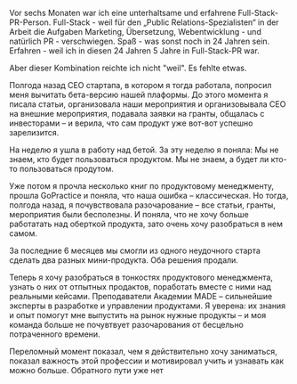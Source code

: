 Vor sechs Monaten war ich eine unterhaltsame und erfahrene Full-Stack-PR-Person. Full-Stack - weil für den „Public Relations-Spezialisten“ in der Arbeit die Aufgaben Marketing, Übersetzung, Webentwicklung - und natürlich PR - verschwiegen. Spaß - was sonst noch in 24 Jahren sein. Erfahren - weil ich in diesen 24 Jahren 5 Jahre in Full-Stack-PR war.

Aber dieser Kombination reichte ich nicht "weil". Es fehlte etwas.

Полгода назад СЕО стартапа, в котором я тогда работала, попросил меня вычитать бета-версию нашей плаформы. До этого момента я писала статьи, организовала наши мероприятия и организовывала СЕО на внешние мероприятия, подавала заявки на гранты, общалась с инвесторами – и верила, что сам продукт уже вот-вот успешно зарелизится.

На неделю я ушла в работу над бетой. За эту неделю я поняла:
Мы не знаем, кто будет пользоваться продуктом.
Мы не знаем, а будет ли кто-то пользоваться продутом.

Уже потом я прочла несколько книг по продуктовому менеджменту, прошла GoPractice и поняла, что наша ошибка – классическая. Но тогда, полгода назад, я почувствовала разочарование – все статьи, гранты, мероприятия были бесполезны. И поняла, что не хочу больше работатать над оберткой продукта, зато очень хочу разобраться в нем самом.

За последние 6 месяцев мы смогли из одного неудочного старта сделать два разных мини-продукта. Оба решения продали.

Теперь я хочу разобраться в тонкостях продуктового менеджмента, узнать о них от отпытных продактов, поработать вместе с ними над реальными кейсами. Преподаватели Академии MADE – сильнейшие эксперты в разработке и управлении продуктами. Я уверена: их знания и опыт помогут мне выпустить на рынок нужные продукты – и моя команда больше не почувтвует разочарования от бесцельно потраченного времени.

Переломный момент показал, чем я действительно хочу заниматься, показал важность этой профессии и мотивировал учить и узнавать как можно больше. Обратного пути уже нет
